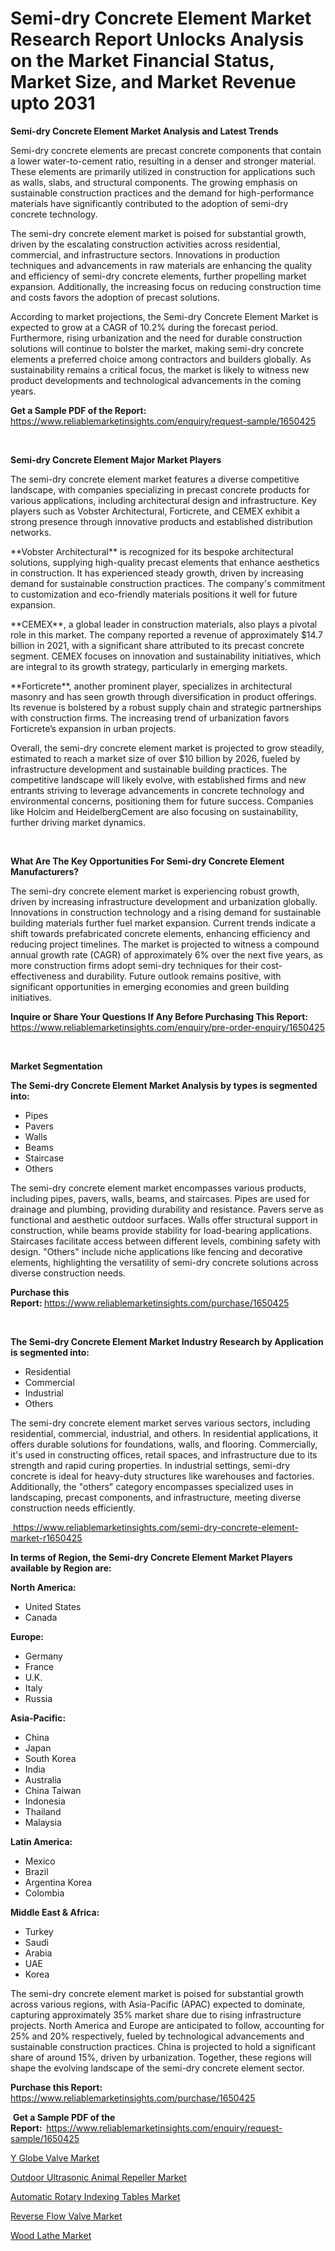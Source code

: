 <p><h1>Semi-dry Concrete Element Market Research Report Unlocks Analysis on the Market Financial Status, Market Size, and Market Revenue upto 2031</h1></p><p><strong>Semi-dry Concrete Element Market Analysis and Latest Trends</strong></p>
<p><p>Semi-dry concrete elements are precast concrete components that contain a lower water-to-cement ratio, resulting in a denser and stronger material. These elements are primarily utilized in construction for applications such as walls, slabs, and structural components. The growing emphasis on sustainable construction practices and the demand for high-performance materials have significantly contributed to the adoption of semi-dry concrete technology.</p><p>The semi-dry concrete element market is poised for substantial growth, driven by the escalating construction activities across residential, commercial, and infrastructure sectors. Innovations in production techniques and advancements in raw materials are enhancing the quality and efficiency of semi-dry concrete elements, further propelling market expansion. Additionally, the increasing focus on reducing construction time and costs favors the adoption of precast solutions.</p><p>According to market projections, the Semi-dry Concrete Element Market is expected to grow at a CAGR of 10.2% during the forecast period. Furthermore, rising urbanization and the need for durable construction solutions will continue to bolster the market, making semi-dry concrete elements a preferred choice among contractors and builders globally. As sustainability remains a critical focus, the market is likely to witness new product developments and technological advancements in the coming years.</p></p>
<p><strong>Get a Sample PDF of the Report:&nbsp;</strong> <a href="https://www.reliablemarketinsights.com/enquiry/request-sample/1650425?utm_campaign=1559&utm_medium=2&utm_source=Github&utm_content=ia&utm_term=18102024&utm_id=semi-dry-concrete-element">https://www.reliablemarketinsights.com/enquiry/request-sample/1650425</a></p>
<p>&nbsp;</p>
<p><strong>Semi-dry Concrete Element Major Market Players</strong></p>
<p><p>The semi-dry concrete element market features a diverse competitive landscape, with companies specializing in precast concrete products for various applications, including architectural design and infrastructure. Key players such as Vobster Architectural, Forticrete, and CEMEX exhibit a strong presence through innovative products and established distribution networks.</p><p>**Vobster Architectural** is recognized for its bespoke architectural solutions, supplying high-quality precast elements that enhance aesthetics in construction. It has experienced steady growth, driven by increasing demand for sustainable construction practices. The company's commitment to customization and eco-friendly materials positions it well for future expansion.</p><p>**CEMEX**, a global leader in construction materials, also plays a pivotal role in this market. The company reported a revenue of approximately $14.7 billion in 2021, with a significant share attributed to its precast concrete segment. CEMEX focuses on innovation and sustainability initiatives, which are integral to its growth strategy, particularly in emerging markets.</p><p>**Forticrete**, another prominent player, specializes in architectural masonry and has seen growth through diversification in product offerings. Its revenue is bolstered by a robust supply chain and strategic partnerships with construction firms. The increasing trend of urbanization favors Forticrete’s expansion in urban projects.</p><p>Overall, the semi-dry concrete element market is projected to grow steadily, estimated to reach a market size of over $10 billion by 2026, fueled by infrastructure development and sustainable building practices. The competitive landscape will likely evolve, with established firms and new entrants striving to leverage advancements in concrete technology and environmental concerns, positioning them for future success. Companies like Holcim and HeidelbergCement are also focusing on sustainability, further driving market dynamics.</p></p>
<p>&nbsp;</p>
<p><strong>What Are The Key Opportunities For Semi-dry Concrete Element Manufacturers?</strong></p>
<p><p>The semi-dry concrete element market is experiencing robust growth, driven by increasing infrastructure development and urbanization globally. Innovations in construction technology and a rising demand for sustainable building materials further fuel market expansion. Current trends indicate a shift towards prefabricated concrete elements, enhancing efficiency and reducing project timelines. The market is projected to witness a compound annual growth rate (CAGR) of approximately 6% over the next five years, as more construction firms adopt semi-dry techniques for their cost-effectiveness and durability. Future outlook remains positive, with significant opportunities in emerging economies and green building initiatives.</p></p>
<p><strong>Inquire or Share Your Questions If Any Before Purchasing This Report:</strong> <a href="https://www.reliablemarketinsights.com/enquiry/pre-order-enquiry/1650425?utm_campaign=1559&utm_medium=2&utm_source=Github&utm_content=ia&utm_term=18102024&utm_id=semi-dry-concrete-element">https://www.reliablemarketinsights.com/enquiry/pre-order-enquiry/1650425</a></p>
<p>&nbsp;</p>
<p><strong>Market Segmentation</strong></p>
<p><strong>The Semi-dry Concrete Element Market Analysis by types is segmented into:</strong></p>
<p><ul><li>Pipes</li><li>Pavers</li><li>Walls</li><li>Beams</li><li>Staircase</li><li>Others</li></ul></p>
<p><p>The semi-dry concrete element market encompasses various products, including pipes, pavers, walls, beams, and staircases. Pipes are used for drainage and plumbing, providing durability and resistance. Pavers serve as functional and aesthetic outdoor surfaces. Walls offer structural support in construction, while beams provide stability for load-bearing applications. Staircases facilitate access between different levels, combining safety with design. "Others" include niche applications like fencing and decorative elements, highlighting the versatility of semi-dry concrete solutions across diverse construction needs.</p></p>
<p><strong>Purchase this Report:&nbsp;</strong><a href="https://www.reliablemarketinsights.com/purchase/1650425?utm_campaign=1559&utm_medium=2&utm_source=Github&utm_content=ia&utm_term=18102024&utm_id=semi-dry-concrete-element">https://www.reliablemarketinsights.com/purchase/1650425</a></p>
<p>&nbsp;</p>
<p><strong>The Semi-dry Concrete Element Market Industry Research by Application is segmented into:</strong></p>
<p><ul><li>Residential</li><li>Commercial</li><li>Industrial</li><li>Others</li></ul></p>
<p><p>The semi-dry concrete element market serves various sectors, including residential, commercial, industrial, and others. In residential applications, it offers durable solutions for foundations, walls, and flooring. Commercially, it's used in constructing offices, retail spaces, and infrastructure due to its strength and rapid curing properties. In industrial settings, semi-dry concrete is ideal for heavy-duty structures like warehouses and factories. Additionally, the "others" category encompasses specialized uses in landscaping, precast components, and infrastructure, meeting diverse construction needs efficiently.</p></p>
<p><a href="https://www.reliablemarketinsights.com/semi-dry-concrete-element-market-r1650425?utm_campaign=1559&utm_medium=2&utm_source=Github&utm_content=ia&utm_term=18102024&utm_id=semi-dry-concrete-element">&nbsp;https://www.reliablemarketinsights.com/semi-dry-concrete-element-market-r1650425</a></p>
<p><strong>In terms of Region, the Semi-dry Concrete Element Market Players available by Region are:</strong></p>
<p>
    <p> <strong> North America: </strong>
        <ul>
            <li>United States</li>
            <li>Canada</li>
        </ul>
        </p> 
    <p> <strong> Europe: </strong>
        <ul>
            <li>Germany</li>
            <li>France</li>
            <li>U.K.</li>
            <li>Italy</li>
            <li>Russia</li>
        </ul>
        </p> 
    <p> <strong> Asia-Pacific: </strong>
        <ul>
            <li>China</li>
            <li>Japan</li>
            <li>South Korea</li>
            <li>India</li>
            <li>Australia</li>
            <li>China Taiwan</li>
            <li>Indonesia</li>
            <li>Thailand</li>
            <li>Malaysia</li>
        </ul>
        </p> 
    <p> <strong> Latin America: </strong>
        <ul>
            <li>Mexico</li>
            <li>Brazil</li>
            <li>Argentina Korea</li>
            <li>Colombia</li>
        </ul>
        </p> 
    <p> <strong> Middle East & Africa: </strong>
        <ul>
            <li>Turkey</li>
            <li>Saudi</li>
            <li>Arabia</li>
            <li>UAE</li>
            <li>Korea</li>
        </ul>
    </p>
    </p>
<p><p>The semi-dry concrete element market is poised for substantial growth across various regions, with Asia-Pacific (APAC) expected to dominate, capturing approximately 35% market share due to rising infrastructure projects. North America and Europe are anticipated to follow, accounting for 25% and 20% respectively, fueled by technological advancements and sustainable construction practices. China is projected to hold a significant share of around 15%, driven by urbanization. Together, these regions will shape the evolving landscape of the semi-dry concrete element sector.</p></p>
<p><strong>Purchase this Report: </strong><a href="https://www.reliablemarketinsights.com/purchase/1650425?utm_campaign=1559&utm_medium=2&utm_source=Github&utm_content=ia&utm_term=18102024&utm_id=semi-dry-concrete-element">https://www.reliablemarketinsights.com/purchase/1650425</a></p>
<p>&nbsp;<strong>Get a Sample PDF of the Report:&nbsp;&nbsp;</strong><a href="https://www.reliablemarketinsights.com/enquiry/request-sample/1650425?utm_campaign=1559&utm_medium=2&utm_source=Github&utm_content=ia&utm_term=18102024&utm_id=semi-dry-concrete-element">https://www.reliablemarketinsights.com/enquiry/request-sample/1650425</a></p>
<p><strong></strong></p>
<p><p><a href="https://www.linkedin.com/pulse/future-ready-strategic-insights-global-y-globe-valve-market-2024-xkf1c?utm_campaign=1559&utm_medium=2&utm_source=Github&utm_content=ia&utm_term=18102024&utm_id=semi-dry-concrete-element">Y Globe Valve Market</a></p><p><a href="https://www.linkedin.com/pulse/insights-outdoor-ultrasonic-animal-repeller-industry-market-financial-kjayc?utm_campaign=1559&utm_medium=2&utm_source=Github&utm_content=ia&utm_term=18102024&utm_id=semi-dry-concrete-element">Outdoor Ultrasonic Animal Repeller Market</a></p><p><a href="https://github.com/AshikRahman991/Market-Research-Report-List-1/blob/main/automatic-rotary-indexing-tables-market.md?utm_campaign=1559&utm_medium=2&utm_source=Github&utm_content=ia&utm_term=18102024&utm_id=semi-dry-concrete-element">Automatic Rotary Indexing Tables Market</a></p><p><a href="https://www.linkedin.com/pulse/emerging-technologies-reshaping-reverse-flow-valve-market-impact-o8d2c?utm_campaign=1559&utm_medium=2&utm_source=Github&utm_content=ia&utm_term=18102024&utm_id=semi-dry-concrete-element">Reverse Flow Valve Market</a></p><p><a href="https://issuu.com/reportprime-2/docs/wood-lathe-market-size-2030.pptx_bc02d5f56400c2?utm_campaign=1559&utm_medium=2&utm_source=Github&utm_content=ia&utm_term=18102024&utm_id=semi-dry-concrete-element">Wood Lathe Market</a></p></p>